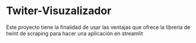 # Twiter-Visuzalizador

Este proyecto tiene la finalidad de usar las ventajas que ofrece la libreria de twint de scraping para hacer una aplicación en streamlit
